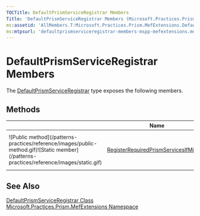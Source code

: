 ```yaml
---
TOCTitle: DefaultPrismServiceRegistrar Members
Title: 'DefaultPrismServiceRegistrar Members (Microsoft.Practices.Prism.MefExtensions)'
ms:assetid: 'AllMembers.T:Microsoft.Practices.Prism.MefExtensions.DefaultPrismServiceRegistrar'
ms:mtpsurl: 'defaultprismserviceregistrar-members-mspp-mefextensions.md'
---
```



# DefaultPrismServiceRegistrar Members

The [DefaultPrismServiceRegistrar](/patterns-practices/reference/defaultprismserviceregistrar-class-mspp-mefextensions) type exposes the following members.

## Methods


<table>

<thead>
<tr class="header">
<th> </th>
<th>Name</th>
<th>Description</th>
</tr>
</thead>
<tbody>
<tr class="odd">
<td>![Public method](/patterns-practices/reference/images/public-method.gif)![Static member](/patterns-practices/reference/images/static.gif)</td>
<td><a href="/patterns-practices/reference/defaultprismserviceregistrar-registerrequiredprismservicesifmissing-method-mspp-mefextensions">RegisterRequiredPrismServicesIfMissing</a></td>
<td><div class="summary">
Registers the required Prism types that are not already registered in the <a href="http://msdn.microsoft.com/en-us/library/dd833165">AggregateCatalog</a>.
</div></td>
</tr>
</tbody>
</table>

## See Also

[DefaultPrismServiceRegistrar Class](/patterns-practices/reference/defaultprismserviceregistrar-class-mspp-mefextensions)<br/>
[Microsoft.Practices.Prism.MefExtensions Namespace](/patterns-practices/reference/mspp-mefextensions-namespace)<br/>